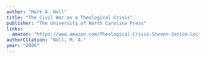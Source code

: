 ```yaml
---
author: "Mark A. Noll"
title: "The Civil War as a Theological Crisis"
publisher: "The University of North Carolina Press"
links:
  amazon: "https://www.amazon.com/Theological-Crisis-Steven-Janice-Lectures/dp/0807830127"
authorCitation: "Noll, M. A."
year: "2006"
---
```

